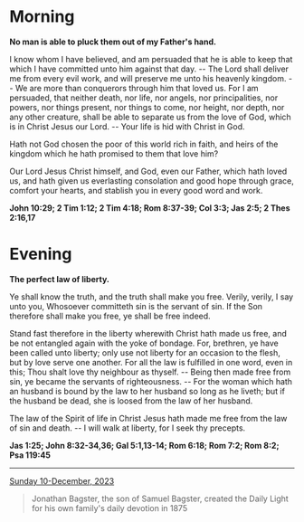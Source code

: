 # Morning

**No man is able to pluck them out of my Father's hand.**
 
I know whom I have believed, and am persuaded that he is able to keep that which I have committed unto him against that day. -- The Lord shall deliver me from every evil work, and will preserve me unto his heavenly kingdom. -- We are more than conquerors through him that loved us. For I am persuaded, that neither death, nor life, nor angels, nor principalities, nor powers, nor things present, nor things to come, nor height, nor depth, nor any other creature, shall be able to separate us from the love of God, which is in Christ Jesus our Lord. -- Your life is hid with Christ in God.
 
Hath not God chosen the poor of this world rich in faith, and heirs of the kingdom which he hath promised to them that love him?
 
Our Lord Jesus Christ himself, and God, even our Father, which hath loved us, and hath given us everlasting consolation and good hope through grace, comfort your hearts, and stablish you in every good word and work.  

**John 10:29; 2 Tim 1:12; 2 Tim 4:18; Rom 8:37-39; Col 3:3; Jas 2:5; 2 Thes 2:16,17**

# Evening

**The perfect law of liberty.**
 
Ye shall know the truth, and the truth shall make you free. Verily, verily, I say unto you, Whosoever committeth sin is the servant of sin. If the Son therefore shall make you free, ye shall be free indeed.
 
Stand fast therefore in the liberty wherewith Christ hath made us free, and be not entangled again with the yoke of bondage. For, brethren, ye have been called unto liberty; only use not liberty for an occasion to the flesh, but by love serve one another. For all the law is fulfilled in one word, even in this; Thou shalt love thy neighbour as thyself. -- Being then made free from sin, ye became the servants of righteousness. -- For the woman which hath an husband is bound by the law to her husband so long as he liveth; but if the husband be dead, she is loosed from the law of her husband.
 
The law of the Spirit of life in Christ Jesus hath made me free from the law of sin and death. -- I will walk at liberty, for I seek thy precepts.  

**Jas 1:25; John 8:32-34,36; Gal 5:1,13-14; Rom 6:18; Rom 7:2; Rom 8:2; Psa 119:45**

---

[Sunday 10-December, 2023](https://t.me/s/daily_light)

> Jonathan Bagster, the son of Samuel Bagster, created the Daily Light for his own family's daily devotion in 1875

